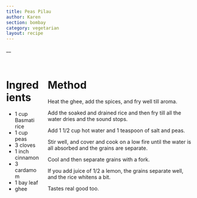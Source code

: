 ```yaml
---
title: Peas Pilau
author: Karen
section: bombay
category: vegetarian
layout: recipe
---
```

__

<br>
<div class='columns'> <div class='column is-one-third p-3' markdown='1'>

# Ingredients

* 1 cup Basmati rice
* 1 cup peas
* 3 cloves
* 1 inch cinnamon
* 3 cardamom
* 1 bay leaf
* ghee



</div> <div class='column is-two-thirds p-3' markdown='1'>

# Method

Heat the ghee, add the spices, and fry well till aroma.

Add the soaked and drained rice and then fry till all the water dries and the sound stops.

Add 1 1/2 cup hot water and 1 teaspoon of salt and peas.

Stir well, and cover and cook on a low fire until the water is all absorbed and the grains are separate.

Cool and then separate grains with a fork.

If you add juice of 1/2 a lemon, the grains separate well, and the rice whitens a bit.

 Tastes real good too.

</div> </div>